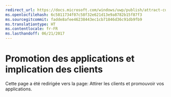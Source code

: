 ```yaml
---
redirect_url: https://docs.microsoft.com/windows/uwp/publish/attract-customers-and-promote-your-apps
ms.openlocfilehash: 6c5811734f07c58f32e621d13e9a8782b15f87f3
ms.sourcegitcommit: fadde8afee46238443ec1cb71846d36c91db9fb9
ms.translationtype: HT
ms.contentlocale: fr-FR
ms.lasthandoff: 06/21/2017
---
```

# <a name="app-promotion-and-customer-engagement"></a>Promotion des applications et implication des clients


Cette page a été redirigée vers la page: Attirer les clients et promouvoir vos applications.
 

 
